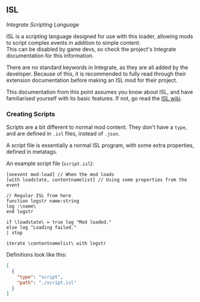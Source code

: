 ## ISL
_Integrate Scripting Language_

ISL is a scripting language designed for use with this loader, allowing mods to script complex events in addition to simple content.  
This can be disabled by game devs, so check the project's Integrate documentation for this information.

There are no standard keywords in Integrate, as they are all added by the developer. Because of this, it is recommended to fully read through their extension documentation before making an ISL mod for their project.

This documentation from this point assumes you know about ISL, and have familiarised yourself with its basic features. If not, go read the [ISL wiki](https://github.com/LightningLaser8/ISL/wiki).

### Creating Scripts
Scripts are a bit different to normal mod content. They don't have a `type`, and are defined in `.isl` files, instead of `.json`.

A script file is essentially a normal ISL program, with some extra properties, defined in metatags.

An example script file (`script.isl`):
```isl
[onevent mod-load] // When the mod loads
[with loadstate, contentnamelist] // Using some properties from the event

// Regular ISL from here
function logstr name:string
log :\name\
end logstr

if \loadstate\ = true log "Mod loaded."
else log "Loading failed."
| stop

iterate \contentnamelist\ with logstr
```

Definitions look like this:
```json
[
  {
    "type": "script",
    "path": "./script.isl"
  }
]
```
